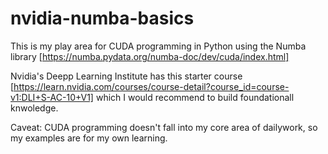 # nvidia-numba-basics

This is my play area for CUDA programming in Python using the Numba library [https://numba.pydata.org/numba-doc/dev/cuda/index.html]

Nvidia's Deepp Learning Institute has this starter course [https://learn.nvidia.com/courses/course-detail?course_id=course-v1:DLI+S-AC-10+V1] which I would recommend to build foundationall knwoledge.

Caveat: CUDA programming doesn't fall into my core area of dailywork, so my examples are for my own learning.

